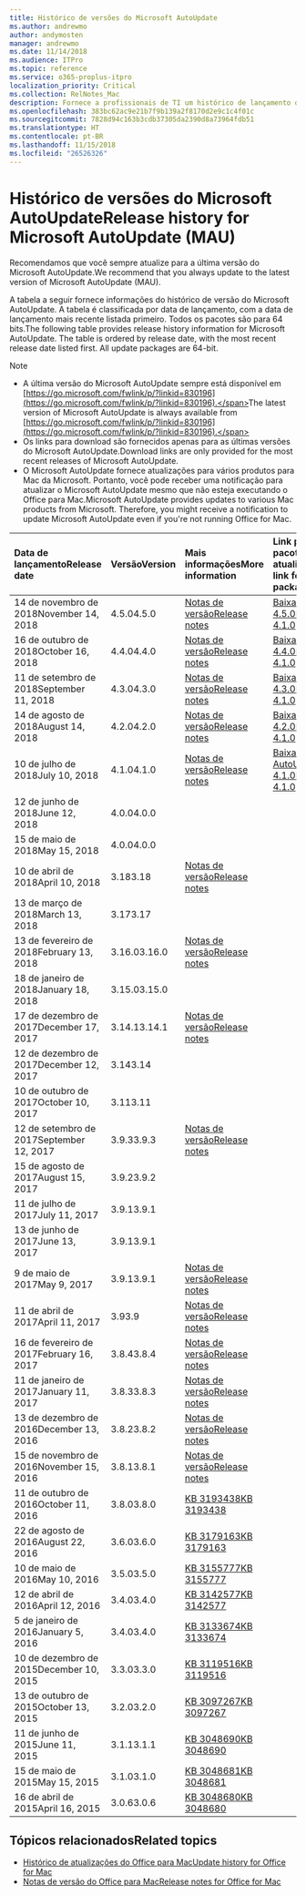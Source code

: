 ```yaml
---
title: Histórico de versões do Microsoft AutoUpdate
ms.author: andrewmo
author: andymosten
manager: andrewmo
ms.date: 11/14/2018
ms.audience: ITPro
ms.topic: reference
ms.service: o365-proplus-itpro
localization_priority: Critical
ms.collection: RelNotes_Mac
description: Fornece a profissionais de TI um histórico de lançamento do Microsoft AutoUpdate
ms.openlocfilehash: 383bc62ac9e21b7f9b139a2f8170d2e9c1c4f01c
ms.sourcegitcommit: 7828d94c163b3cdb37305da2390d8a73964fdb51
ms.translationtype: HT
ms.contentlocale: pt-BR
ms.lasthandoff: 11/15/2018
ms.locfileid: "26526326"
---
```

# <a name="release-history-for-microsoft-autoupdate-mau"></a><span data-ttu-id="0490d-103">Histórico de versões do Microsoft AutoUpdate</span><span class="sxs-lookup"><span data-stu-id="0490d-103">Release history for Microsoft AutoUpdate (MAU)</span></span>
 
<span data-ttu-id="0490d-104">Recomendamos que você sempre atualize para a última versão do Microsoft AutoUpdate.</span><span class="sxs-lookup"><span data-stu-id="0490d-104">We recommend that you always update to the latest version of Microsoft AutoUpdate (MAU).</span></span>

<span data-ttu-id="0490d-p101">A tabela a seguir fornece informações do histórico de versão do Microsoft AutoUpdate. A tabela é classificada por data de lançamento, com a data de lançamento mais recente listada primeiro. Todos os pacotes são para 64 bits.</span><span class="sxs-lookup"><span data-stu-id="0490d-p101">The following table provides release history information for Microsoft AutoUpdate. The table is ordered by release date, with the most recent release date listed first. All update packages are 64-bit.</span></span>


> [!NOTE]
> - <span data-ttu-id="0490d-108">A última versão do Microsoft AutoUpdate sempre está disponível em [https://go.microsoft.com/fwlink/p/?linkid=830196](https://go.microsoft.com/fwlink/p/?linkid=830196).</span><span class="sxs-lookup"><span data-stu-id="0490d-108">The latest version of Microsoft AutoUpdate is always available from [https://go.microsoft.com/fwlink/p/?linkid=830196](https://go.microsoft.com/fwlink/p/?linkid=830196).</span></span>
> - <span data-ttu-id="0490d-109">Os links para download são fornecidos apenas para as últimas versões do Microsoft AutoUpdate.</span><span class="sxs-lookup"><span data-stu-id="0490d-109">Download links are only provided for the most recent releases of Microsoft AutoUpdate.</span></span>
> - <span data-ttu-id="0490d-p102">O Microsoft AutoUpdate fornece atualizações para vários produtos para Mac da Microsoft. Portanto, você pode receber uma notificação para atualizar o Microsoft AutoUpdate mesmo que não esteja executando o Office para Mac.</span><span class="sxs-lookup"><span data-stu-id="0490d-p102">Microsoft AutoUpdate provides updates to various Mac products from Microsoft. Therefore, you might receive a notification to update Microsoft AutoUpdate even if you're not running Office for Mac.</span></span>
  
|<span data-ttu-id="0490d-112">**Data de lançamento**</span><span class="sxs-lookup"><span data-stu-id="0490d-112">**Release date**</span></span>|<span data-ttu-id="0490d-113">**Versão**</span><span class="sxs-lookup"><span data-stu-id="0490d-113">**Version**</span></span>|<span data-ttu-id="0490d-114">**Mais informações**</span><span class="sxs-lookup"><span data-stu-id="0490d-114">**More information**</span></span>|<span data-ttu-id="0490d-115">**Link para baixar o pacote de atualização**</span><span class="sxs-lookup"><span data-stu-id="0490d-115">**Download link for the update package**</span></span>|
|:-----|:-----|:-----|:-----|
|<span data-ttu-id="0490d-116">14 de novembro de 2018</span><span class="sxs-lookup"><span data-stu-id="0490d-116">November 14, 2018</span></span> <br/> |<span data-ttu-id="0490d-117">4.5.0</span><span class="sxs-lookup"><span data-stu-id="0490d-117">4.5.0</span></span> <br/> |[<span data-ttu-id="0490d-118">Notas de versão</span><span class="sxs-lookup"><span data-stu-id="0490d-118">Release notes</span></span>](release-notes-office-for-mac.md#november-2018-release) <br/> |[<span data-ttu-id="0490d-119">Baixar MAU 4.5.0</span><span class="sxs-lookup"><span data-stu-id="0490d-119">Download MAU 4.1.0</span></span>](https://go.microsoft.com/fwlink/p/?linkid=830196) <br/> |
|<span data-ttu-id="0490d-120">16 de outubro de 2018</span><span class="sxs-lookup"><span data-stu-id="0490d-120">October 16, 2018</span></span> <br/> |<span data-ttu-id="0490d-121">4.4.0</span><span class="sxs-lookup"><span data-stu-id="0490d-121">4.4.0</span></span> <br/> |[<span data-ttu-id="0490d-122">Notas de versão</span><span class="sxs-lookup"><span data-stu-id="0490d-122">Release notes</span></span>](release-notes-office-for-mac.md#october-2018-release) <br/> |[<span data-ttu-id="0490d-123">Baixar MAU 4.4.0</span><span class="sxs-lookup"><span data-stu-id="0490d-123">Download MAU 4.1.0</span></span>](https://go.microsoft.com/fwlink/p/?linkid=830196) <br/> |
|<span data-ttu-id="0490d-124">11 de setembro de 2018</span><span class="sxs-lookup"><span data-stu-id="0490d-124">September 11, 2018</span></span>  <br/> |<span data-ttu-id="0490d-125">4.3.0</span><span class="sxs-lookup"><span data-stu-id="0490d-125">4.3.0</span></span>  <br/> |[<span data-ttu-id="0490d-126">Notas de versão</span><span class="sxs-lookup"><span data-stu-id="0490d-126">Release notes</span></span>](release-notes-office-for-mac.md#september-2018-release) <br/> |[<span data-ttu-id="0490d-127">Baixar MAU 4.3.0</span><span class="sxs-lookup"><span data-stu-id="0490d-127">Download MAU 4.1.0</span></span>](https://officecdn.microsoft.com/pr/C1297A47-86C4-4C1F-97FA-950631F94777/OfficeMac/Microsoft_AutoUpdate_4.3.18090901_Updater.pkg) <br/> |
|<span data-ttu-id="0490d-128">14 de agosto de 2018</span><span class="sxs-lookup"><span data-stu-id="0490d-128">August 14, 2018</span></span>  <br/> |<span data-ttu-id="0490d-129">4.2.0</span><span class="sxs-lookup"><span data-stu-id="0490d-129">4.2.0</span></span>  <br/> |[<span data-ttu-id="0490d-130">Notas de versão</span><span class="sxs-lookup"><span data-stu-id="0490d-130">Release notes</span></span>](release-notes-office-for-mac.md#august-2018-release) <br/> |[<span data-ttu-id="0490d-131">Baixar MAU 4.2.0</span><span class="sxs-lookup"><span data-stu-id="0490d-131">Download MAU 4.1.0</span></span>](https://officecdn.microsoft.com/pr/C1297A47-86C4-4C1F-97FA-950631F94777/OfficeMac/Microsoft_AutoUpdate_4.2.18081201_Updater.pkg) <br/> |
|<span data-ttu-id="0490d-132">10 de julho de 2018</span><span class="sxs-lookup"><span data-stu-id="0490d-132">July 10, 2018</span></span>  <br/> |<span data-ttu-id="0490d-133">4.1.0</span><span class="sxs-lookup"><span data-stu-id="0490d-133">4.1.0</span></span>  <br/> |[<span data-ttu-id="0490d-134">Notas de versão</span><span class="sxs-lookup"><span data-stu-id="0490d-134">Release notes</span></span>](release-notes-office-for-mac.md#july-2018-release) <br/> |[<span data-ttu-id="0490d-135">Baixar o Microsoft AutoUpdate 4.1.0</span><span class="sxs-lookup"><span data-stu-id="0490d-135">Download MAU 4.1.0</span></span>](https://officecdn.microsoft.com/pr/C1297A47-86C4-4C1F-97FA-950631F94777/OfficeMac/Microsoft_AutoUpdate_4.1.18070902_Updater.pkg) <br/> |
|<span data-ttu-id="0490d-136">12 de junho de 2018</span><span class="sxs-lookup"><span data-stu-id="0490d-136">June 12, 2018</span></span>  <br/> |<span data-ttu-id="0490d-137">4.0.0</span><span class="sxs-lookup"><span data-stu-id="0490d-137">4.0.0</span></span>  <br/> |||
|<span data-ttu-id="0490d-138">15 de maio de 2018</span><span class="sxs-lookup"><span data-stu-id="0490d-138">May 15, 2018</span></span>  <br/> |<span data-ttu-id="0490d-139">4.0.0</span><span class="sxs-lookup"><span data-stu-id="0490d-139">4.0.0</span></span>  <br/> |||
|<span data-ttu-id="0490d-140">10 de abril de 2018</span><span class="sxs-lookup"><span data-stu-id="0490d-140">April 10, 2018</span></span>  <br/> |<span data-ttu-id="0490d-141">3.18</span><span class="sxs-lookup"><span data-stu-id="0490d-141">3.18</span></span>  <br/> |[<span data-ttu-id="0490d-142">Notas de versão</span><span class="sxs-lookup"><span data-stu-id="0490d-142">Release notes</span></span>](release-notes-office-for-mac.md#april-2018-release) <br/> ||
|<span data-ttu-id="0490d-143">13 de março de 2018</span><span class="sxs-lookup"><span data-stu-id="0490d-143">March 13, 2018</span></span>  <br/> |<span data-ttu-id="0490d-144">3.17</span><span class="sxs-lookup"><span data-stu-id="0490d-144">3.17</span></span>  <br/> |||
|<span data-ttu-id="0490d-145">13 de fevereiro de 2018</span><span class="sxs-lookup"><span data-stu-id="0490d-145">February 13, 2018</span></span>  <br/> |<span data-ttu-id="0490d-146">3.16.0</span><span class="sxs-lookup"><span data-stu-id="0490d-146">3.16.0</span></span>  <br/> |[<span data-ttu-id="0490d-147">Notas de versão</span><span class="sxs-lookup"><span data-stu-id="0490d-147">Release notes</span></span>](release-notes-office-for-mac.md#february-2018-release) <br/> | <br/> |
|<span data-ttu-id="0490d-148">18 de janeiro de 2018</span><span class="sxs-lookup"><span data-stu-id="0490d-148">January 18, 2018</span></span>  <br/> |<span data-ttu-id="0490d-149">3.15.0</span><span class="sxs-lookup"><span data-stu-id="0490d-149">3.15.0</span></span>  <br/> |<br/> |
|<span data-ttu-id="0490d-150">17 de dezembro de 2017</span><span class="sxs-lookup"><span data-stu-id="0490d-150">December 17, 2017</span></span>  <br/> |<span data-ttu-id="0490d-151">3.14.1</span><span class="sxs-lookup"><span data-stu-id="0490d-151">3.14.1</span></span>  <br/> |[<span data-ttu-id="0490d-152">Notas de versão</span><span class="sxs-lookup"><span data-stu-id="0490d-152">Release notes</span></span>](release-notes-office-for-mac.md#december-2017-release) <br/> | <br/> |
|<span data-ttu-id="0490d-153">12 de dezembro de 2017</span><span class="sxs-lookup"><span data-stu-id="0490d-153">December 12, 2017</span></span>  <br/> |<span data-ttu-id="0490d-154">3.14</span><span class="sxs-lookup"><span data-stu-id="0490d-154">3.14</span></span>  <br/> ||  <br/> |
|<span data-ttu-id="0490d-155">10 de outubro de 2017</span><span class="sxs-lookup"><span data-stu-id="0490d-155">October 10, 2017</span></span>  <br/> |<span data-ttu-id="0490d-156">3.11</span><span class="sxs-lookup"><span data-stu-id="0490d-156">3.11</span></span>  <br/> ||<br/> |
|<span data-ttu-id="0490d-157">12 de setembro de 2017</span><span class="sxs-lookup"><span data-stu-id="0490d-157">September 12, 2017</span></span>  <br/> |<span data-ttu-id="0490d-158">3.9.3</span><span class="sxs-lookup"><span data-stu-id="0490d-158">3.9.3</span></span>  <br/> |[<span data-ttu-id="0490d-159">Notas de versão</span><span class="sxs-lookup"><span data-stu-id="0490d-159">Release notes</span></span>](release-notes-office-for-mac.md#september-2017-release) <br/> |<br/> |
|<span data-ttu-id="0490d-160">15 de agosto de 2017</span><span class="sxs-lookup"><span data-stu-id="0490d-160">August 15, 2017</span></span>  <br/> |<span data-ttu-id="0490d-161">3.9.2</span><span class="sxs-lookup"><span data-stu-id="0490d-161">3.9.2</span></span>  <br/> || <br/> |
|<span data-ttu-id="0490d-162">11 de julho de 2017</span><span class="sxs-lookup"><span data-stu-id="0490d-162">July 11, 2017</span></span>  <br/> |<span data-ttu-id="0490d-163">3.9.1</span><span class="sxs-lookup"><span data-stu-id="0490d-163">3.9.1</span></span>  <br/> || <br/> |
|<span data-ttu-id="0490d-164">13 de junho de 2017</span><span class="sxs-lookup"><span data-stu-id="0490d-164">June 13, 2017</span></span>  <br/> |<span data-ttu-id="0490d-165">3.9.1</span><span class="sxs-lookup"><span data-stu-id="0490d-165">3.9.1</span></span>  <br/> || <br/> |
|<span data-ttu-id="0490d-166">9 de maio de 2017</span><span class="sxs-lookup"><span data-stu-id="0490d-166">May 9, 2017</span></span>  <br/> |<span data-ttu-id="0490d-167">3.9.1</span><span class="sxs-lookup"><span data-stu-id="0490d-167">3.9.1</span></span>  <br/> |[<span data-ttu-id="0490d-168">Notas de versão</span><span class="sxs-lookup"><span data-stu-id="0490d-168">Release notes</span></span>](release-notes-office-for-mac.md#may-2017-release) <br/> | <br/> |
|<span data-ttu-id="0490d-169">11 de abril de 2017</span><span class="sxs-lookup"><span data-stu-id="0490d-169">April 11, 2017</span></span>  <br/> |<span data-ttu-id="0490d-170">3.9</span><span class="sxs-lookup"><span data-stu-id="0490d-170">3.9</span></span>  <br/> |[<span data-ttu-id="0490d-171">Notas de versão</span><span class="sxs-lookup"><span data-stu-id="0490d-171">Release notes</span></span>](release-notes-office-for-mac.md#april-2017-release) <br/> |  <br/> |
|<span data-ttu-id="0490d-172">16 de fevereiro de 2017</span><span class="sxs-lookup"><span data-stu-id="0490d-172">February 16, 2017</span></span>  <br/> |<span data-ttu-id="0490d-173">3.8.4</span><span class="sxs-lookup"><span data-stu-id="0490d-173">3.8.4</span></span>  <br/> |[<span data-ttu-id="0490d-174">Notas de versão</span><span class="sxs-lookup"><span data-stu-id="0490d-174">Release notes</span></span>](release-notes-office-for-mac.md#february-2017-release) <br/> | <br/> |
|<span data-ttu-id="0490d-175">11 de janeiro de 2017</span><span class="sxs-lookup"><span data-stu-id="0490d-175">January 11, 2017</span></span>  <br/> |<span data-ttu-id="0490d-176">3.8.3</span><span class="sxs-lookup"><span data-stu-id="0490d-176">3.8.3</span></span>  <br/> |[<span data-ttu-id="0490d-177">Notas de versão</span><span class="sxs-lookup"><span data-stu-id="0490d-177">Release notes</span></span>](release-notes-office-for-mac.md#january-2017-release) <br/> | <br/> |
|<span data-ttu-id="0490d-178">13 de dezembro de 2016</span><span class="sxs-lookup"><span data-stu-id="0490d-178">December 13, 2016</span></span>  <br/> |<span data-ttu-id="0490d-179">3.8.2</span><span class="sxs-lookup"><span data-stu-id="0490d-179">3.8.2</span></span>  <br/> |[<span data-ttu-id="0490d-180">Notas de versão</span><span class="sxs-lookup"><span data-stu-id="0490d-180">Release notes</span></span>](release-notes-office-for-mac.md#december-2016-release) <br/> | <br/> |
|<span data-ttu-id="0490d-181">15 de novembro de 2016</span><span class="sxs-lookup"><span data-stu-id="0490d-181">November 15, 2016</span></span>  <br/> |<span data-ttu-id="0490d-182">3.8.1</span><span class="sxs-lookup"><span data-stu-id="0490d-182">3.8.1</span></span>  <br/> |[<span data-ttu-id="0490d-183">Notas de versão</span><span class="sxs-lookup"><span data-stu-id="0490d-183">Release notes</span></span>](release-notes-office-for-mac.md#november-2016-release) <br/> | <br/> |
|<span data-ttu-id="0490d-184">11 de outubro de 2016</span><span class="sxs-lookup"><span data-stu-id="0490d-184">October 11, 2016</span></span>  <br/> |<span data-ttu-id="0490d-185">3.8.0</span><span class="sxs-lookup"><span data-stu-id="0490d-185">3.8.0</span></span>  <br/> |[<span data-ttu-id="0490d-186">KB 3193438</span><span class="sxs-lookup"><span data-stu-id="0490d-186">KB 3193438</span></span>](https://support.microsoft.com/kb/3193438) <br/> | <br/> |
|<span data-ttu-id="0490d-187">22 de agosto de 2016</span><span class="sxs-lookup"><span data-stu-id="0490d-187">August 22, 2016</span></span>  <br/> |<span data-ttu-id="0490d-188">3.6.0</span><span class="sxs-lookup"><span data-stu-id="0490d-188">3.6.0</span></span>  <br/> |[<span data-ttu-id="0490d-189">KB 3179163</span><span class="sxs-lookup"><span data-stu-id="0490d-189">KB 3179163</span></span>](https://support.microsoft.com/kb/3179163) <br/> | <br/> |
|<span data-ttu-id="0490d-190">10 de maio de 2016</span><span class="sxs-lookup"><span data-stu-id="0490d-190">May 10, 2016</span></span>  <br/> |<span data-ttu-id="0490d-191">3.5.0</span><span class="sxs-lookup"><span data-stu-id="0490d-191">3.5.0</span></span>  <br/> |[<span data-ttu-id="0490d-192">KB 3155777</span><span class="sxs-lookup"><span data-stu-id="0490d-192">KB 3155777</span></span>](https://support.microsoft.com/kb/3155777) <br/> | <br/> |
|<span data-ttu-id="0490d-193">12 de abril de 2016</span><span class="sxs-lookup"><span data-stu-id="0490d-193">April 12, 2016</span></span>  <br/> |<span data-ttu-id="0490d-194">3.4.0</span><span class="sxs-lookup"><span data-stu-id="0490d-194">3.4.0</span></span>  <br/> |[<span data-ttu-id="0490d-195">KB 3142577</span><span class="sxs-lookup"><span data-stu-id="0490d-195">KB 3142577</span></span>](https://support.microsoft.com/kb/3142577) <br/> | <br/> |
|<span data-ttu-id="0490d-196">5 de janeiro de 2016</span><span class="sxs-lookup"><span data-stu-id="0490d-196">January 5, 2016</span></span>  <br/> |<span data-ttu-id="0490d-197">3.4.0</span><span class="sxs-lookup"><span data-stu-id="0490d-197">3.4.0</span></span>  <br/> |[<span data-ttu-id="0490d-198">KB 3133674</span><span class="sxs-lookup"><span data-stu-id="0490d-198">KB 3133674</span></span>](https://support.microsoft.com/kb/3133674) <br/> | <br/> |
|<span data-ttu-id="0490d-199">10 de dezembro de 2015</span><span class="sxs-lookup"><span data-stu-id="0490d-199">December 10, 2015</span></span>  <br/> |<span data-ttu-id="0490d-200">3.3.0</span><span class="sxs-lookup"><span data-stu-id="0490d-200">3.3.0</span></span>  <br/> |[<span data-ttu-id="0490d-201">KB 3119516</span><span class="sxs-lookup"><span data-stu-id="0490d-201">KB 3119516</span></span>](https://support.microsoft.com/kb/3119516) <br/> | <br/> |
|<span data-ttu-id="0490d-202">13 de outubro de 2015</span><span class="sxs-lookup"><span data-stu-id="0490d-202">October 13, 2015</span></span>  <br/> |<span data-ttu-id="0490d-203">3.2.0</span><span class="sxs-lookup"><span data-stu-id="0490d-203">3.2.0</span></span>  <br/> |[<span data-ttu-id="0490d-204">KB 3097267</span><span class="sxs-lookup"><span data-stu-id="0490d-204">KB 3097267</span></span>](https://support.microsoft.com/kb/3097267) <br/> | <br/> |
|<span data-ttu-id="0490d-205">11 de junho de 2015</span><span class="sxs-lookup"><span data-stu-id="0490d-205">June 11, 2015</span></span>  <br/> |<span data-ttu-id="0490d-206">3.1.1</span><span class="sxs-lookup"><span data-stu-id="0490d-206">3.1.1</span></span>  <br/> |[<span data-ttu-id="0490d-207">KB 3048690</span><span class="sxs-lookup"><span data-stu-id="0490d-207">KB 3048690</span></span>](https://support.microsoft.com/kb/3048690) <br/> | <br/> |
|<span data-ttu-id="0490d-208">15 de maio de 2015</span><span class="sxs-lookup"><span data-stu-id="0490d-208">May 15, 2015</span></span>  <br/> |<span data-ttu-id="0490d-209">3.1.0</span><span class="sxs-lookup"><span data-stu-id="0490d-209">3.1.0</span></span>  <br/> |[<span data-ttu-id="0490d-210">KB 3048681</span><span class="sxs-lookup"><span data-stu-id="0490d-210">KB 3048681</span></span>](https://support.microsoft.com/kb/3048681) <br/> | <br/> |
|<span data-ttu-id="0490d-211">16 de abril de 2015</span><span class="sxs-lookup"><span data-stu-id="0490d-211">April 16, 2015</span></span>  <br/> |<span data-ttu-id="0490d-212">3.0.6</span><span class="sxs-lookup"><span data-stu-id="0490d-212">3.0.6</span></span>  <br/> |[<span data-ttu-id="0490d-213">KB 3048680</span><span class="sxs-lookup"><span data-stu-id="0490d-213">KB 3048680</span></span>](https://support.microsoft.com/kb/3048680) <br/> | <br/> |

## <a name="related-topics"></a><span data-ttu-id="0490d-214">Tópicos relacionados</span><span class="sxs-lookup"><span data-stu-id="0490d-214">Related topics</span></span>

- [<span data-ttu-id="0490d-215">Histórico de atualizações do Office para Mac</span><span class="sxs-lookup"><span data-stu-id="0490d-215">Update history for Office for Mac</span></span>](update-history-office-for-mac.md)
- [<span data-ttu-id="0490d-216">Notas de versão do Office para Mac</span><span class="sxs-lookup"><span data-stu-id="0490d-216">Release notes for Office for Mac</span></span>](release-notes-office-for-mac.md) 